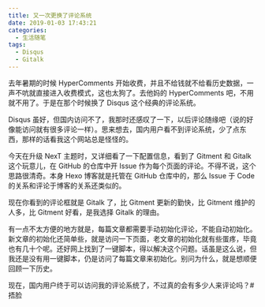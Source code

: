 ```yaml
---
title: 又一次更换了评论系统
date: 2019-01-03 17:43:21
categories:
  - 生活随笔
tags:
  - Disqus
  - Gitalk
---
```


去年暑期的时候 HyperComments 开始收费，并且不给钱就不给看历史数据，一声不吭就直接进入收费模式，这也太狗了。去他妈的 HyperComments 吧，不用就不用了。于是在那个时候换了 Disqus 这个经典的评论系统。

Disqus 虽好，但国内访问不了，我那时还感叹了一下，以后评论随缘吧（说的好像能访问就有很多评论一样）。思来想去，国内用户看不到评论系统，少了点东西，那样的话看我这个网站总是怪怪的。

今天在升级 NexT 主题时，又详细看了一下配置信息，看到了 Gitment 和 Gitalk 这个玩意儿，在 GitHub 的仓库中开 Issue 作为每个页面的评论。不得不说，这个思路很清奇。本身 Hexo 博客就是托管在 GitHub 仓库中的，那么 Issue 于 Code 的关系和评论于博客的关系还类似的。

现在你看到的评论框就是 Gitalk 了，比 Gitment 更新的勤快，比 Gitment 维护的人多，比 Gitment 好看，是我选择 Gitalk 的理由。

有一点不太方便的地方就是，每篇文章都需要手动初始化评论，不能自动初始化。新文章的初始化还简单些，就是访问一下页面，老文章的初始化就有些蛋疼，毕竟也有几十个呢。还好网上找到了一键脚本，得以解决这个问题。话虽是这么说，但我还是没有用一键脚本，仍是访问了每篇文章来初始化。别问为什么，就是想顺便回顾一下历史。

现在，国内用户终于可以访问我的评论系统了，不过真的会有多少人来评论吗？#捂脸

